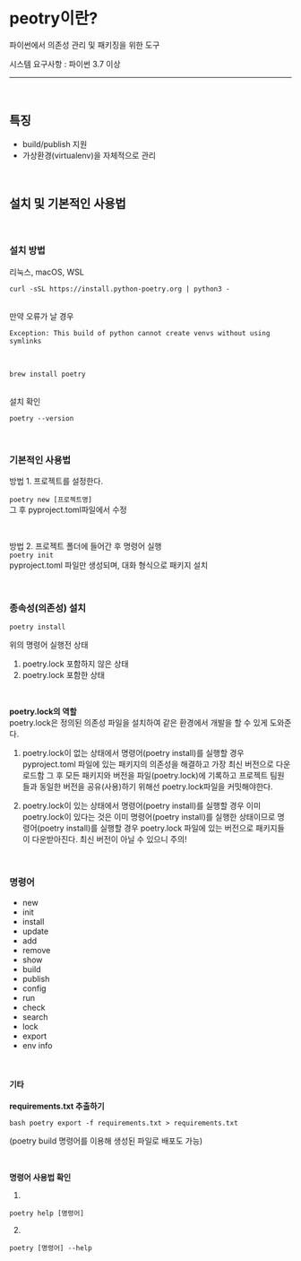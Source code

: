 # peotry이란?

파이썬에서 의존성 관리 및 패키징을 위한 도구

시스템 요구사항 : 파이썬 3.7 이상

---
<br>

## 특징

- build/publish 지원
- 가상환경(virtualenv)을 자체적으로 관리


<br>

## 설치 및 기본적인 사용법

<br>

### 설치 방법

리눅스, macOS, WSL
<br>

``` curl -sSL https://install.python-poetry.org | python3 - ```

<br>
만약 오류가 날 경우
<br>

`Exception: This build of python cannot create venvs without using symlinks`

<br>

```brew install poetry```

<br>
설치 확인
<br>

``` poetry --version ```

<br>


### 기본적인 사용법

방법 1. 프로젝트를 설정한다.

``` poetry new [프로젝트명] ```
<br>
그 후 pyproject.toml파일에서 수정

<br>

방법 2. 
프로젝트 폴더에 들어간 후 명령어 실행
<br>
``` poetry init ```
<br>
pyproject.toml 파일만 생성되며, 대화 형식으로 패키지 설치

<br>

### 종속성(의존성) 설치

``` poetry install ```

위의 명령어 실행전 상태
1. poetry.lock 포함하지 않은 상태
2. poetry.lock 포함한 상태

<br>

**poetry.lock의 역할** <br>
poetry.lock은 정의된 의존성 파일을 설치하여 같은 환경에서 개발을 할 수 있게 도와준다.

1. poetry.lock이 없는 상태에서 명령어(poetry install)를 실행할 경우
pyproject.toml 파일에 있는 패키지의 의존성을 해결하고 가장 최신 버전으로 다운로드함
그 후 모든 패키지와 버전을 파일(poetry.lock)에 기록하고 프로젝트 팀원들과 동일한 버전을 공유(사용)하기 위해선 poetry.lock파일을 커밋해야한다.


2. poetry.lock이 있는 상태에서 명령어(poetry install)를 실행할 경우
이미 poetry.lock이 있다는 것은 이미 명령어(poetry install)를 실행한 상태이므로 
명령어(poetry install)를 실행할 경우 poetry.lock 파일에 있는 버전으로 패키지들이 다운받아진다.
최신 버전이 아닐 수 있으니 주의!

<br>

### 명령어
- new
- init
- install
- update
- add
- remove
- show
- build
- publish
- config
- run
- check
- search
- lock
- export
- env info

<br>

#### 기타
**requirements.txt 추출하기**

```bash poetry export -f requirements.txt > requirements.txt```

(poetry build 명령어를 이용해 생성된 파일로 배포도 가능)

<br>

**명령어 사용법 확인**

1. 

``` poetry help [명령어] ```

2. 

``` poetry [명령어] --help ```